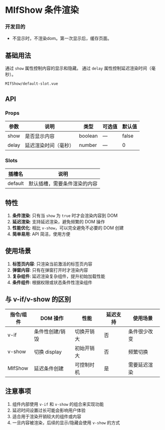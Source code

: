 # MIfShow 条件渲染

### 开发目的

- 不显示时，不渲染dom。第一次显示后，缓存页面。

## 基础用法

通过 `show` 属性控制内容的显示和隐藏。
通过 `delay` 属性控制延迟渲染时间（毫秒）。


```demo
MIfShow/default-slot.vue
```

## API

### Props

| 参数  | 说明                 | 类型    | 可选值 | 默认值 |
| ----- | -------------------- | ------- | ------ | ------ |
| show  | 是否显示内容         | boolean | —      | false  |
| delay | 延迟渲染时间（毫秒） | number  | —      | 0      |

### Slots

| 插槽名  | 说明                         |
| ------- | ---------------------------- |
| default | 默认插槽，需要条件渲染的内容 |

## 特性

1. **条件渲染**: 只有当 `show` 为 `true` 时才会渲染内容到 DOM
2. **延迟渲染**: 支持延迟渲染，避免频繁的 DOM 操作
3. **性能优化**: 相比 `v-show`，可以完全避免不必要的 DOM 创建
4. **简单易用**: API 简洁，使用方便

## 使用场景

1. **标签页内容**: 只渲染当前激活的标签页内容
2. **弹窗内容**: 只有在弹窗打开时才渲染内容
3. **复杂组件**: 延迟渲染复杂组件，提升初始加载性能
4. **条件组件**: 根据权限或状态条件性渲染组件

## 与 v-if/v-show 的区别

| 指令/组件 | DOM 操作        | 性能       | 延迟支持 | 使用场景     |
| --------- | --------------- | ---------- | -------- | ------------ |
| v-if      | 条件性创建/销毁 | 切换开销大 | 否       | 条件很少改变 |
| v-show    | 切换 display    | 初始开销大 | 否       | 频繁切换     |
| MIfShow   | 延迟条件创建    | 可控制时机 | 是       | 需要延迟渲染 |

## 注意事项

1. 组件内部使用 `v-if` 和 `v-show` 的组合来实现功能
2. 延迟时间设置过长可能会影响用户体验
3. 适合用于渲染开销较大的组件或内容
4. 一旦内容被渲染，后续的显示/隐藏会使用 `v-show` 的方式
